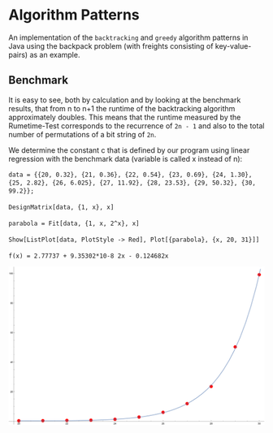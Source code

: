# Algorithm Patterns

An implementation of the `backtracking` and `greedy` algorithm patterns in Java using the backpack problem (with freights consisting of key-value-pairs) as an example.

## Benchmark

It is easy to see, both by calculation and by looking at the benchmark results, that from n to n+1 the runtime of the backtracking algorithm approximately doubles.
This means that the runtime measured by the Rumetime-Test corresponds to the recurrence of `2n - 1` and also to the total number of permutations of a bit string of `2n`.

We determine the constant c that is defined by our program using linear regression with the benchmark data (variable is called x instead of n):
```!
data = {{20, 0.32}, {21, 0.36}, {22, 0.54}, {23, 0.69}, {24, 1.30}, {25, 2.82}, {26, 6.025}, {27, 11.92}, {28, 23.53}, {29, 50.32}, {30, 99.2}};

DesignMatrix[data, {1, x}, x]

parabola = Fit[data, {1, x, 2^x}, x]

Show[ListPlot[data, PlotStyle -> Red], Plot[{parabola}, {x, 20, 31}]]

f(x) = 2.77737 + 9.35302*10-8 2x - 0.124682x
```

![Benchmark](Benchmark.png)
